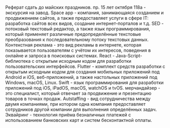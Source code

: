 Реферат сдать до майских праздников. 
пр. 15 лет октября 118а - экскурсия на завод.
Space app - компания, занимающаяся созданием и продвижением сайтов, а также предоставляет услуги в сфере IT: разработка сайтов всех видов, создание интернет-порталов и т.д.
SED - потоковый текстовый редактор, а также язык программирования, который применяет различные предопределённые текстовые преобразования к последовательному потоку текстовых данных.
Контекстная реклама - это вид рекламы в интернете, которая показывается пользователям с учётом их интересов, поведения в онлайне и запроса в поисковых системах.
React - Java-Script-библиотека с открытым исходным кодом для разработки пользовательских интерфейсов.
Flutter - комплект средств разработки с открытым исходным кодом для создания мобильных приложений под Android и iOS, веб-приложений, а также настольных приложений под Windows, macOS, Linux.
Swift - язык программирования для разработки приложений под iOS, iPadOS, macOS, watchOS и tvOS.
мерчандайзер - это специалист, который отвечает за продвижение и презентацию товаров в точках продаж.
Autstaffing - вид сотрудничества между двумя компаниями, при котором одна компания предоставляет сотрудников другой компании для выполнения определённых задач.
Эквайринг - технология приёма безналичных платежей с использованием банковских карт и систем бесконтактной оплаты.
